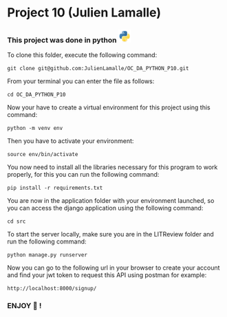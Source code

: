 # Project 10 (Julien Lamalle)

### This project was done in python <img src="https://raw.githubusercontent.com/devicons/devicon/master/icons/python/python-original.svg" alt="python" width="30" height="30"/>



To clone this folder, execute the following command: 

```
git clone git@github.com:JulienLamalle/OC_DA_PYTHON_P10.git
```

From your terminal you can enter the file as follows: 

```
cd OC_DA_PYTHON_P10
```

Now your have to create a virtual environment for this project using this command:

```
python -m venv env
```

Then you have to activate your environment:

```
source env/bin/activate
```

You now need to install all the libraries necessary for this program to work properly, for this you can run the following command: 

```
pip install -r requirements.txt
```

You are now in the application folder with your environment launched, so you can access the django application using the following command: 

```
cd src
```

To start the server locally, make sure you are in the LITReview folder and run the following command: 

```
python manage.py runserver
```

Now you can go to the following url in your browser to create your account and find your jwt token to request this API using postman for example:

```
http://localhost:8000/signup/
```

### ENJOY 🎉 ! 


